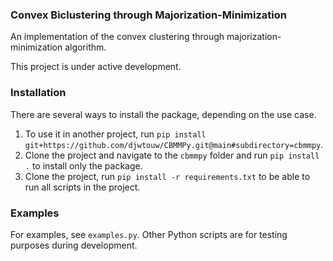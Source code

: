 ### Convex Biclustering through Majorization-Minimization
An implementation of the convex clustering through majorization-minimization algorithm.

This project is under active development.

### Installation
There are several ways to install the package, depending on the use case.
1. To use it in another project, run `pip install git+https://github.com/djwtouw/CBMMPy.git@main#subdirectory=cbmmpy`.
2. Clone the project and navigate to the `cbmmpy` folder and run `pip install .` to install only the package.
3. Clone the project, run `pip install -r requirements.txt` to be able to run all scripts in the project.


### Examples
For examples, see `examples.py`. Other Python scripts are for testing purposes during development.